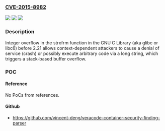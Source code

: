 ### [CVE-2015-8982](https://cve.mitre.org/cgi-bin/cvename.cgi?name=CVE-2015-8982)
![](https://img.shields.io/static/v1?label=Product&message=n%2Fa&color=blue)
![](https://img.shields.io/static/v1?label=Version&message=n%2Fa&color=blue)
![](https://img.shields.io/static/v1?label=Vulnerability&message=n%2Fa&color=brighgreen)

### Description

Integer overflow in the strxfrm function in the GNU C Library (aka glibc or libc6) before 2.21 allows context-dependent attackers to cause a denial of service (crash) or possibly execute arbitrary code via a long string, which triggers a stack-based buffer overflow.

### POC

#### Reference
No PoCs from references.

#### Github
- https://github.com/vincent-deng/veracode-container-security-finding-parser

